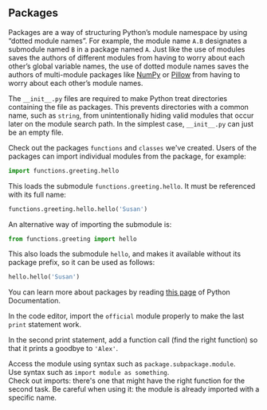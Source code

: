 ## Packages

Packages are a way of structuring Python’s module namespace by using “dotted module 
names”. For example, the module name `A.B` designates a submodule named `B` in a package 
named `A`. Just like the use of modules saves the authors of different modules from 
having to worry about each other’s global variable names, the use of dotted module 
names saves the authors of multi-module packages like [NumPy](https://numpy.org/) 
or [Pillow](https://pypi.org/project/Pillow/) from having to worry about each other’s 
module names.

<div class="hint">The <code>__init__.py</code> files are required to make Python treat directories 
containing the file as packages. This prevents directories with a common name, such 
as <code>string</code>, from unintentionally hiding valid modules that occur later on the module search 
path. In the simplest case, <code>__init__.py</code> can just be an empty file.</div>

Check out the packages `functions` and `classes` we've created. Users of the packages 
can import individual modules from the package, for example:

```python
import functions.greeting.hello
```

This loads the submodule `functions.greeting.hello`. It must be referenced with its full name:

```python
functions.greeting.hello.hello('Susan')
```
An alternative way of importing the submodule is:

```python
from functions.greeting import hello
```

This also loads the submodule `hello`, and makes it available without its package prefix, 
so it can be used as follows:

```python
hello.hello('Susan')
```

You can learn more about packages by reading <a href="https://docs.python.org/3/tutorial/modules.html#packages">this page</a> of Python Documentation.

In the code editor, import the `official` module properly to make the last `print` 
statement work.

In the second print statement, add a function call (find the right function) so that it prints a goodbye to `'Alex'`.

<div class="hint">Access the module using syntax such as <code>package.subpackage.module</code>.</div>
<div class="hint">Use syntax such as <code>import module as something</code>.</div>
<div class="hint">Check out imports: there's one that might have the right function for the second task.
Be careful when using it: the module is already imported with a specific name.</div>
